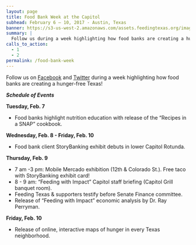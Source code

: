 ```yaml
---
layout: page
title: Food Bank Week at the Capitol
subhead: February 6 – 10, 2017 - Austin, Texas
banner: https://s3-us-west-2.amazonaws.com/assets.feedingtexas.org/images/banners/banner-02.jpg
summary: |
  Follow us during a week highlighting how food banks are creating a hunger-free Texas. 
calls_to_action:
  - 1
  - 2
permalink: /food-bank-week
---
```

Follow us on [Facebook](http://www.facebook.com/feedingtexas) and [Twitter](http://www.twitter.com/feedingtexas) during a week highlighting how food banks are creating a hunger-free Texas! 

***Schedule of Events***

**Tuesday, Feb. 7**
* Food banks highlight nutrition education with release of the “Recipes in a SNAP” cookbook. 

**Wednesday, Feb. 8 - Friday, Feb. 10**
* Food bank client StoryBanking exhibit debuts in lower Capitol Rotunda.

**Thursday, Feb. 9**
* 7 am -3 pm: Mobile Mercado exhibition (12th & Colorado St.). Free taco with StoryBanking exhibit card!   
* 8 - 9 am: “Feeding with Impact” Capitol staff briefing (Capitol Grill banquet room).   
* Feeding Texas & supporters testify before Senate Finance committee.   
* Release of “Feeding with Impact” economic analysis by Dr. Ray Perryman.     

**Friday, Feb. 10**
* Release of online, interactive maps of hunger in every Texas neighborhood.
